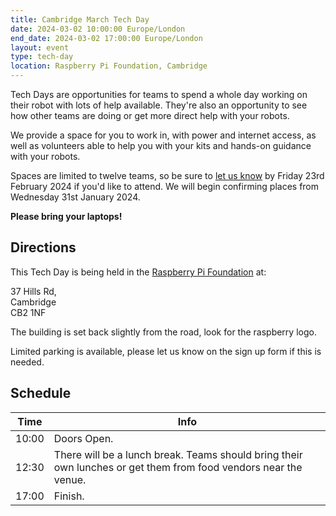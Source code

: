 ```yaml
---
title: Cambridge March Tech Day
date: 2024-03-02 10:00:00 Europe/London
end_date: 2024-03-02 17:00:00 Europe/London
layout: event
type: tech-day
location: Raspberry Pi Foundation, Cambridge
---
```


Tech Days are opportunities for teams to spend a whole day working on their
robot with lots of help available. They're also an opportunity to see how other
teams are doing or get more direct help with your robots.

We provide a space for you to work in, with power and internet access, as well
as volunteers able to help you with your kits and hands-on guidance with your
robots.

Spaces are limited to twelve teams, so be sure to [let us know][tech-day-signup]
by Friday 23rd February 2024 if you'd like to attend.  We will begin confirming
places from Wednesday 31st January 2024.

**Please bring your laptops!**

## Directions

This Tech Day is being held in the [Raspberry Pi Foundation][venue-map] at:

37 Hills Rd,<br>
Cambridge<br>
CB2 1NF

The building is set back slightly from the road, look for the raspberry logo.

Limited parking is available, please let us know on the sign up form if this is needed.

## Schedule

| Time  | Info |
|-------|------|
| 10:00 | Doors Open. |
| 12:30 | There will be a lunch break. Teams should bring their own lunches or get them from food vendors near the venue. |
| 17:00 | Finish. |

[tech-day-signup]: https://forms.gle/orwWr8DBkMg2CVTf9
[venue-map]: https://maps.app.goo.gl/j98oSM3PdGXooAAD9
